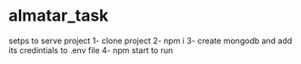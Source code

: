 # almatar_task
setps to serve project
1- clone project
2- npm i
3- create mongodb and add its credintials to .env file
4- npm start to run
